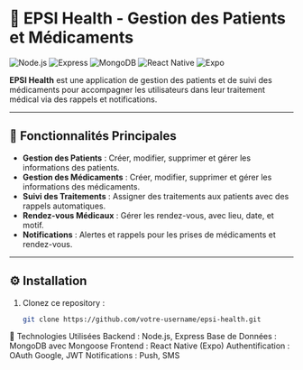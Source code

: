 # 🏥 EPSI Health - Gestion des Patients et Médicaments

![Node.js](https://img.shields.io/badge/Node.js-18.x-green?style=flat-square&logo=node.js) 
![Express](https://img.shields.io/badge/Express-4.x-blue?style=flat-square&logo=express) 
![MongoDB](https://img.shields.io/badge/MongoDB-5.x-brightgreen?style=flat-square&logo=mongodb) 
![React Native](https://img.shields.io/badge/React%20Native-0.71-blue?style=flat-square&logo=react) 
![Expo](https://img.shields.io/badge/Expo-49.x-black?style=flat-square&logo=expo) 

**EPSI Health** est une application de gestion des patients et de suivi des médicaments pour accompagner les utilisateurs dans leur traitement médical via des rappels et notifications.

---

## 📑 Fonctionnalités Principales

- **Gestion des Patients** : Créer, modifier, supprimer et gérer les informations des patients.
- **Gestion des Médicaments** : Créer, modifier, supprimer et gérer les informations des médicaments.
- **Suivi des Traitements** : Assigner des traitements aux patients avec des rappels automatiques.
- **Rendez-vous Médicaux** : Gérer les rendez-vous, avec lieu, date, et motif.
- **Notifications** : Alertes et rappels pour les prises de médicaments et rendez-vous.

---

## ⚙️ Installation

1. Clonez ce repository :

   ```bash
   git clone https://github.com/votre-username/epsi-health.git
🚀 Technologies Utilisées
Backend : Node.js, Express
Base de Données : MongoDB avec Mongoose
Frontend : React Native (Expo)
Authentification : OAuth Google, JWT
Notifications : Push, SMS